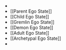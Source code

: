 -
- [[Parent Ego State]]
- [[Child Ego State]]
- [[Gremlin Ego State]]
- [[Demon Ego State]]
- [[Adult Ego State]]
- [[Archetypal Ego State]]
-